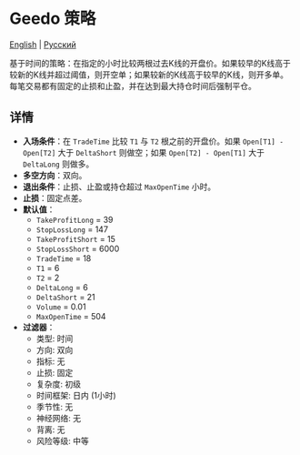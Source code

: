 # Geedo 策略
[English](README.md) | [Русский](README_ru.md)

基于时间的策略：在指定的小时比较两根过去K线的开盘价。如果较早的K线高于较新的K线并超过阈值，则开空单；如果较新的K线高于较早的K线，则开多单。每笔交易都有固定的止损和止盈，并在达到最大持仓时间后强制平仓。

## 详情

- **入场条件**：在 `TradeTime` 比较 `T1` 与 `T2` 根之前的开盘价。如果 `Open[T1] - Open[T2]` 大于 `DeltaShort` 则做空；如果 `Open[T2] - Open[T1]` 大于 `DeltaLong` 则做多。
- **多空方向**：双向。
- **退出条件**：止损、止盈或持仓超过 `MaxOpenTime` 小时。
- **止损**：固定点差。
- **默认值**：
  - `TakeProfitLong` = 39
  - `StopLossLong` = 147
  - `TakeProfitShort` = 15
  - `StopLossShort` = 6000
  - `TradeTime` = 18
  - `T1` = 6
  - `T2` = 2
  - `DeltaLong` = 6
  - `DeltaShort` = 21
  - `Volume` = 0.01
  - `MaxOpenTime` = 504
- **过滤器**：
  - 类型: 时间
  - 方向: 双向
  - 指标: 无
  - 止损: 固定
  - 复杂度: 初级
  - 时间框架: 日内 (1小时)
  - 季节性: 无
  - 神经网络: 无
  - 背离: 无
  - 风险等级: 中等
